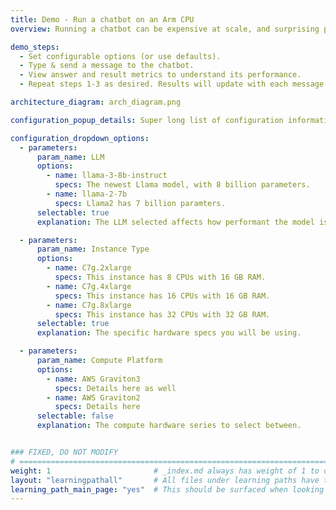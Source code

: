```yaml
---
title: Demo - Run a chatbot on an Arm CPU
overview: Running a chatbot can be expensive at scale, and surprising performance can be achieved with quantized (4 or 8 bit) small LLMs (~7 billion parameters) on Arm CPUs. CPUs are more accessible than GPUs and easier to program for ML for those new to the space. Cost is the largest benefit. Chat with an LLM here to see the price performance for yourself. This demo is running on AWS Graviton 4, on r8g.4xlarge instances via Lambdas.

demo_steps:
  - Set configurable options (or use defaults).
  - Type & send a message to the chatbot.
  - View answer and result metrics to understand its performance.
  - Repeat steps 1-3 as desired. Results will update with each message.

architecture_diagram: arch_diagram.png

configuration_popup_details: Super long list of configuration information to provide to the user. Should be context and all that to be crystal clear what the setup is.

configuration_dropdown_options:
  - parameters:
      param_name: LLM
      options:
        - name: llama-3-8b-instruct
          specs: The newest Llama model, with 8 billion parameters.
        - name: llama-2-7b
          specs: Llama2 has 7 billion paramters.
      selectable: true
      explanation: The LLM selected affects how performant the model is and such.

  - parameters:
      param_name: Instance Type
      options:
        - name: C7g.2xlarge
          specs: This instance has 8 CPUs with 16 GB RAM.
        - name: C7g.4xlarge
          specs: This instance has 16 CPUs with 16 GB RAM.
        - name: C7g.8xlarge
          specs: This instance has 32 CPUs with 32 GB RAM.
      selectable: true
      explanation: The specific hardware specs you will be using.

  - parameters:
      param_name: Compute Platform
      options:
        - name: AWS Graviton3
          specs: Details here as well
        - name: AWS Graviton2
          specs: Details here
      selectable: false
      explanation: The compute hardware series to select between.


### FIXED, DO NOT MODIFY
# ================================================================================
weight: 1                       # _index.md always has weight of 1 to order correctly
layout: "learningpathall"       # All files under learning paths have this same wrapper
learning_path_main_page: "yes"  # This should be surfaced when looking for related content. Only set for _index.md of learning path content.
---
```

